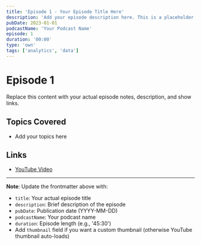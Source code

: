 ```yaml
---
title: 'Episode 1 - Your Episode Title Here'
description: 'Add your episode description here. This is a placeholder for your podcast episode.'
pubDate: 2023-01-01
podcastName: 'Your Podcast Name'
episode: 1
duration: '00:00'
type: 'own'
tags: ['analytics', 'data']
---
```


# Episode 1

Replace this content with your actual episode notes, description, and show links.

## Topics Covered
- Add your topics here

## Links
- [YouTube Video](https://www.youtube.com/watch?v=REPLACE_WITH_YOUR_VIDEO_ID)

---

**Note**: Update the frontmatter above with:
- `title`: Your actual episode title
- `description`: Brief description of the episode
- `pubDate`: Publication date (YYYY-MM-DD)
- `podcastName`: Your podcast name
- `duration`: Episode length (e.g., '45:30')
- Add `thumbnail` field if you want a custom thumbnail (otherwise YouTube thumbnail auto-loads)
